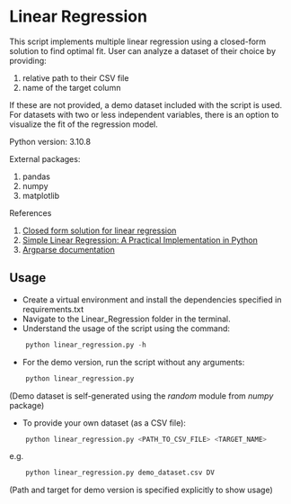 # **Linear Regression**

This script implements multiple linear regression using a closed-form solution
to find optimal fit. User can analyze a dataset of their choice by providing:

1. relative path to their CSV file
2. name of the target column  

If these are not provided, a demo dataset included with the script is used.
For datasets with two or less independent variables, there is an option to
visualize the fit of the regression model.

Python version: 3.10.8

External packages:

1. pandas
2. numpy
3. matplotlib

References

1. [Closed form solution for linear regression](http://www.dsplog.com/2011/12/04/closed-form-solution-linear-regression/)
2. [Simple Linear Regression: A Practical Implementation in Python](https://www.askpython.com/python/examples/linear-regression-in-python)
3. [Argparse documentation](https://docs.python.org/3.10/library/argparse.html)

## Usage

* Create a virtual environment and install the dependencies specified in requirements.txt
* Navigate to the Linear_Regression folder in the terminal.
* Understand the usage of the script using the command:

```python
    python linear_regression.py -h
```

* For the demo version, run the script without any arguments:

```python
    python linear_regression.py
```

(Demo dataset is self-generated using the *random* module from *numpy* package)

* To provide your own dataset (as a CSV file):

```python
    python linear_regression.py <PATH_TO_CSV_FILE> <TARGET_NAME>
```

e.g.

```python
    python linear_regression.py demo_dataset.csv DV
```

(Path and target for demo version is specified explicitly to show usage)

